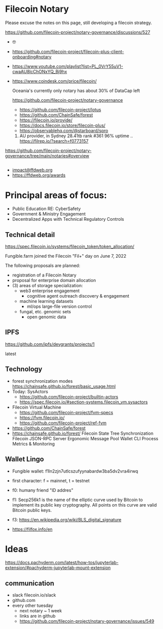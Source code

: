 # Filecoin Notary

Please excuse the notes on this page, still developing a filecoin strategy. 

https://github.com/filecoin-project/notary-governance/discussions/527
* 🤓

* https://github.com/filecoin-project/filecoin-plus-client-onboarding#notary

* https://www.youtube.com/playlist?list=PL_0VrY55uV1-cwaAU8lcChONxYQ_Bj9hx

* https://www.coindesk.com/price/filecoin/



    Oceania's currently only notary has about 30% of DataCap left

    https://github.com/filecoin-project/notary-governance


    * https://github.com/filecoin-project/lotus
    * https://github.com/ChainSafe/forest

    - https://filecoin.io/provide/
    - https://docs.filecoin.io/store/filecoin-plus/
    * https://observablehq.com/@starboard/spro

    1. AU provider, in Sydney
    28.41tb rank #361
    96% uptime .. https://filrep.io/?search=f0773157 


https://github.com/filecoin-project/notary-governance/tree/main/notaries#overview


## 
* impact@ffdweb.org
* https://ffdweb.org/awards

# Principal areas of focus:
* Public Education RE: CyberSafety
* Government & Ministry Engagement
* Decentralized Apps with Technical Regulatory Controls



## Technical detail
https://spec.filecoin.io/systems/filecoin_token/token_allocation/

Fungible.farm joined the Filecoin "Fil+" day on June 7, 2022


The following proposals are planned:
* registration of a Filecoin Notary
* proposal for enterprise domain allocation
* (3) areas of storage specialization:
    * web3 enterprise engagement
        - cognitive agent outreach discovery & engagement
    * machine learning datasets
        - ml/ops large-file version control
    * fungal, etc. genomic sets
        - open genomic data

## IPFS
https://github.com/ipfs/devgrants/projects/1

latest

## Technology
* forest   synchronization modes
    https://chainsafe.github.io/forest/basic_usage.html
* Today: SysActors
    * https://github.com/filecoin-project/builtin-actors
    * https://spec.filecoin.io/#section-systems.filecoin_vm.sysactors
* Filecoin Virtual Machine
    - https://github.com/filecoin-project/fvm-specs
    - https://fvm.filecoin.io/
    - https://github.com/filecoin-project/ref-fvm
* https://github.com/ChainSafe/forest
* https://chainsafe.github.io/forest/
Filecoin State Tree Synchronization
Filecoin JSON-RPC Server
Ergonomic Message Pool
Wallet CLI
Process Metrics & Monitoring

## Wallet Lingo
* Fungible wallet: f1ln2zjn7utlcszufyynabardw3ba5dv2vra4irwq
* first character: f = mainnet, t = testnet
* f0: humany friend "ID addres"
* f1: Secp256k1 is the name of the elliptic curve used by Bitcoin to implement its public key cryptography. All points on this curve are valid Bitcoin public keys.
* f3: https://en.wikipedia.org/wiki/BLS_digital_signature

* https://filfox.info/en

# Ideas
https://docs.pachyderm.com/latest/how-tos/jupyterlab-extension/#pachyderm-jupyterlab-mount-extension

## communication
* slack  filecoin.io/slack
* github.com
* every other tuesday
    - next notary ~ 1 week 
    - links are in github
    - https://github.com/filecoin-project/notary-governance/issues/549

